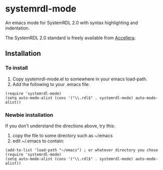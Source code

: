 # systemrdl-mode

An emacs mode for SystemRDL 2.0 with syntax highlighting and indentation.

The SystemRDL 2.0 standard is freely available from
[Accellera](https://www.accellera.org/downloads/standards/systemrdl).

## Installation

### To install
1. Copy systemrdl-mode.el to somewhere in your emacs load-path.
1. Add the following to your .emacs file:
```
(require 'systemrdl-mode)
(setq auto-mode-alist (cons '("\\.rdl$" . systemrdl-mode) auto-mode-alist))
```

### Newbie installation
If you don't understand the directions above, try this:

1. copy the file to some directory such as ~/emacs
1. edit ~/.emacs to contain:
```
(add-to-list 'load-path "~/emacs") ; or whatever directory you chose
(require 'systemrdl-mode)
(setq auto-mode-alist (cons '("\\.rdl$" . systemrdl-mode) auto-mode-alist))
```
